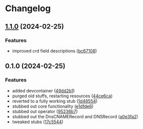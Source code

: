 # Changelog

## [1.1.0](https://github.com/robbert229/pihole-operator/compare/v1.0.0...v1.1.0) (2024-02-25)


### Features

* improved crd field descriptions ([bc67108](https://github.com/robbert229/pihole-operator/commit/bc67108184319e798f082d21b995a90f778fa0fa))

## 0.1.0 (2024-02-25)


### Features

* added devcontainer ([49dd2b1](https://github.com/robbert229/pihole-operator/commit/49dd2b1dd2b06d490385eb1f3f7dbd882763d6d8))
* purged old stuffs, restarting resources ([44ce6ca](https://github.com/robbert229/pihole-operator/commit/44ce6caaa5ca0e666cfc10d550f98e800518aff9))
* reverted to a fully working stub ([1d48554](https://github.com/robbert229/pihole-operator/commit/1d4855418f7535f69b6596d30a54a4ac1fe4ad18))
* stubbed out core functionality ([e1dfde6](https://github.com/robbert229/pihole-operator/commit/e1dfde600fb98e03a2f0b821b1a2a193845ca113))
* stubbed out operator ([95236b7](https://github.com/robbert229/pihole-operator/commit/95236b760dbbd3abf07095f48d2806247d52405b))
* stubbed out the DnsCNAMERecord and DNSRecord ([a0e3fa2](https://github.com/robbert229/pihole-operator/commit/a0e3fa25a210bb8944ca1e382259c5a06f41db91))
* tweaked stubs ([17c5544](https://github.com/robbert229/pihole-operator/commit/17c554431eb185e0a39f94bbcf6fe1b3e506ad8d))
